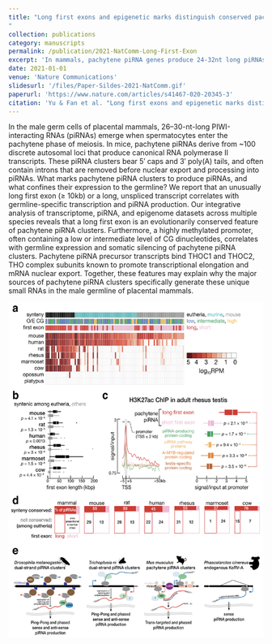 ```yaml
---
title: "Long first exons and epigenetic marks distinguish conserved pachytene piRNA clusters from other mammalian genes
"
collection: publications
category: manuscripts
permalink: /publication/2021-NatComm-Long-First-Exon
excerpt: 'In mammals, pachytene piRNA genes produce 24-32nt long piRNAs that are essential for fertility. This paper identified a unique pattern (long and unspliced transcripts) of pachytene piRNA genes distinguished their fate from protein-coding genes.'
date: 2021-01-01
venue: 'Nature Communications'
slidesurl: '/files/Paper-Sildes-2021-NatComm.gif'
paperurl: 'https://www.nature.com/articles/s41467-020-20345-3'
citation: 'Yu & Fan et al. "Long first exons and epigenetic marks distinguish conserved pachytene piRNA clusters from other mammalian genes." Nature communications 12.1 (2021): 73.'
---
```

In the male germ cells of placental mammals, 26–30-nt-long PIWI-interacting RNAs (piRNAs) emerge when spermatocytes enter the pachytene phase of meiosis. In mice, pachytene piRNAs derive from ~100 discrete autosomal loci that produce canonical RNA polymerase II transcripts. These piRNA clusters bear 5′ caps and 3′ poly(A) tails, and often contain introns that are removed before nuclear export and processing into piRNAs. What marks pachytene piRNA clusters to produce piRNAs, and what confines their expression to the germline? We report that an unusually long first exon (≥ 10kb) or a long, unspliced transcript correlates with germline-specific transcription and piRNA production. Our integrative analysis of transcriptome, piRNA, and epigenome datasets across multiple species reveals that a long first exon is an evolutionarily conserved feature of pachytene piRNA clusters. Furthermore, a highly methylated promoter, often containing a low or intermediate level of CG dinucleotides, correlates with germline expression and somatic silencing of pachytene piRNA clusters. Pachytene piRNA precursor transcripts bind THOC1 and THOC2, THO complex subunits known to promote transcriptional elongation and mRNA nuclear export. Together, these features may explain why the major sources of pachytene piRNA clusters specifically generate these unique small RNAs in the male germline of placental mammals.

<img src="/images/Paper-Cover-2021-NatComm.png" alt="Graphic Abstract" width="550" height="660"/>